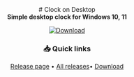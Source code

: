 

<div align="center">
# Clock on Desktop
</div>
<div align=center><b>Simple desktop clock for Windows 10, 11</b><br></div>

<div align="center">

[![Download](https://img.shields.io/github/v/release/username/repository?style=for-the-badge&logo=github)](https://github.com/markovuser/Clock-on-Desktop/releases/latest)

</div>

<div align="center">

### 📥 Quick links
[Release page](https://github.com/markovuser/Clock-on-Desktop/releases/latest) • 
[All releases](https://github.com/markovuser/Clock-on-Desktop/releases)• 
[Download](https://github.com/markovuser/Clock-on-Desktop/releases/latest/download/Clock.on.Desktop.setup.exe)

</div>
